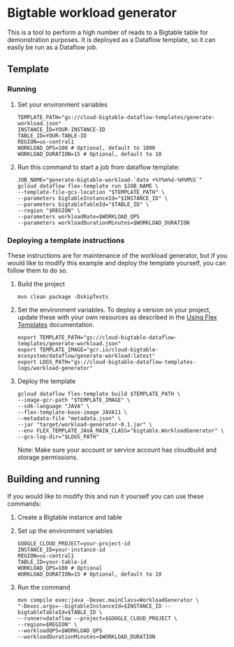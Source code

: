 # Bigtable workload generator

This is a tool to perform a high number of reads to a Bigtable table for
demonstration purposes. It is deployed as a Dataflow template, so it can easily
be run as a Dataflow job.

## Template

### Running

1. Set your environment variables

    ```
    TEMPLATE_PATH="gs://cloud-bigtable-dataflow-templates/generate-workload.json"
    INSTANCE_ID=YOUR-INSTANCE-ID
    TABLE_ID=YOUR-TABLE-ID
    REGION=us-central1
    WORKLOAD_QPS=100 # Optional, default to 1000
    WORKLOAD_DURATION=15 # Optional, default to 10
    ```

1. Run this command to start a job from dataflow template:

    ```
    JOB_NAME="generate-bigtable-workload-`date +%Y%m%d-%H%M%S`"
    gcloud dataflow flex-template run $JOB_NAME \
    --template-file-gcs-location "$TEMPLATE_PATH" \
    --parameters bigtableInstanceId="$INSTANCE_ID" \
    --parameters bigtableTableId="$TABLE_ID" \
    --region "$REGION" \
    --parameters workloadRate=$WORKLOAD_QPS
    --parameters workloadDurationMinutes=$WORKLOAD_DURATION
    ```

### Deploying a template instructions

These instructions are for maintenance of the workload generator, but if you 
would like to modify this example and deploy the template yourself, you can 
follow them to do so.

1. Build the project

    ```
    mvn clean package -DskipTests
    ```

1. Set the environment variables. To deploy a version on your project, update 
   these with your own resources as described in the [Using Flex Templates](https://cloud.google.com/dataflow/docs/guides/templates/using-flex-templates)
   documentation.

   ```
   export TEMPLATE_PATH="gs://cloud-bigtable-dataflow-templates/generate-workload.json"
   export TEMPLATE_IMAGE="gcr.io/cloud-bigtable-ecosystem/dataflow/generate-workload:latest"
   export LOGS_PATH="gs://cloud-bigtable-dataflow-templates-logs/workload-generator"
   ```

1. Deploy the template

   ```
   gcloud dataflow flex-template build $TEMPLATE_PATH \
   --image-gcr-path "$TEMPLATE_IMAGE" \
   --sdk-language "JAVA" \
   --flex-template-base-image JAVA11 \
   --metadata-file "metadata.json" \
   --jar "target/workload-generator-0.1.jar" \
   --env FLEX_TEMPLATE_JAVA_MAIN_CLASS="bigtable.WorkloadGenerator" \
   --gcs-log-dir="$LOGS_PATH"
   ```

   Note: Make sure your account or service account has cloudbuild and storage permissions.

## Building and running

If you would like to modify this and run it yourself you can use these commands:

1. Create a Bigtable instance and table

1. Set up the environment variables

   ```
   GOOGLE_CLOUD_PROJECT=your-project-id
   INSTANCE_ID=your-instance-id
   REGION=us-central1
   TABLE_ID=your-table-id 
   WORKLOAD_QPS=100 # Optional
   WORKLOAD_DURATION=15 # Optional, default to 10
   ```

1. Run the command

   ```
   mvn compile exec:java -Dexec.mainClass=WorkloadGenerator \
   "-Dexec.args=--bigtableInstanceId=$INSTANCE_ID --bigtableTableId=$TABLE_ID \
   --runner=dataflow --project=$GOOGLE_CLOUD_PROJECT \
   --region=$REGION" \
   --workloadQPS=$WORKLOAD_QPS 
   --workloadDurationMinutes=$WORKLOAD_DURATION 
   ```
